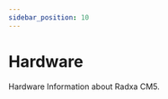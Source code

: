 ```yaml
---
sidebar_position: 10
---
```


# Hardware

Hardware Information about Radxa CM5.

<!-- <DocCardList /> -->
